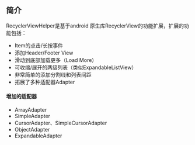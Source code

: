 ## 简介
RecyclerViewHelper是基于android 原生库RecyclerView的功能扩展，扩展的功能包括：
* Item的点击/长按事件
* 添加Header/Footer View
* 滑动到底部加载更多（Load More）
* 可收缩/展开的两级列表（类似ExpandableListView）
* 非常简单的添加分割线和列表间距
* 拓展了多种适配器Adapter

#### 增加的适配器
* ArrayAdapter
* SimpleAdapter
* CursorAdapter、SimpleCursorAdapter
* ObjectAdapter
* ExpandableAdapter


